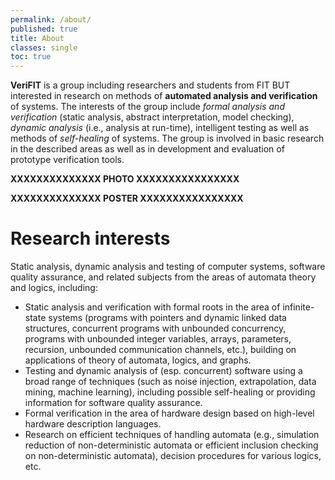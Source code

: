 ```yaml
---
permalink: /about/
published: true
title: About
classes: single
toc: true
---
```

**VeriFIT** is a group including researchers and students from FIT BUT interested in research on methods of **automated analysis and verification** of systems. The interests of the group include *formal analysis and verification* (static analysis, abstract interpretation, model checking), *dynamic analysis* (i.e., analysis at run-time), intelligent testing as well as methods of *self-healing* of systems. The group is involved in basic research in the described areas as well as in development and evaluation of prototype verification tools.

**XXXXXXXXXXXXXX PHOTO XXXXXXXXXXXXXXXX**

**XXXXXXXXXXXXXX POSTER XXXXXXXXXXXXXXXX**

# Research interests
Static analysis, dynamic analysis and testing of computer systems, software quality assurance, and related subjects from the areas of automata theory and logics, including:
* Static analysis and verification with formal roots in the area of infinite-state systems (programs with pointers and dynamic linked data structures, concurrent programs with unbounded concurrency, programs with unbounded integer variables, arrays, parameters, recursion, unbounded communication channels, etc.), building on applications of theory of automata, logics, and graphs.
* Testing and dynamic analysis of (esp. concurrent) software using a broad range of techniques (such as noise injection, extrapolation, data mining, machine learning), including possible self-healing or providing information for software quality assurance.
* Formal verification in the area of hardware design based on high-level hardware description languages.
* Research on efficient techniques of handling automata (e.g., simulation reduction of non-deterministic automata or efficient inclusion checking on non-deterministic automata), decision procedures for various logics, etc.
